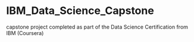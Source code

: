 # IBM_Data_Science_Capstone
capstone project completed as part of the Data Science Certification from IBM (Coursera)
